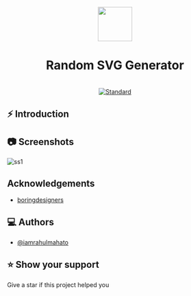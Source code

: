 <p align="center">
    <img alt="" height="80" src="">
  </a>
</p>
<h1 align="center"> Random SVG Generator</h1>

<div align="center">
</div>

<br />

<div align="center">
  <!-- Standard -->
  <a href="https://standardjs.com">
    <img src="https://img.shields.io/badge/code%20style-standard-brightgreen.svg?style=flat-square"
      alt="Standard" />
  </a>
</div>

## ⚡️  Introduction



## 📷 Screenshots

![ss1]()

## Acknowledgements

 - [boringdesigners](https://github.com/boringdesigners)

## ‎‍💻 Authors

- [@iamrahulmahato](https://www.github.com/iamrahulmahato)
## ⭐️ Show your support

Give a star if this project helped you